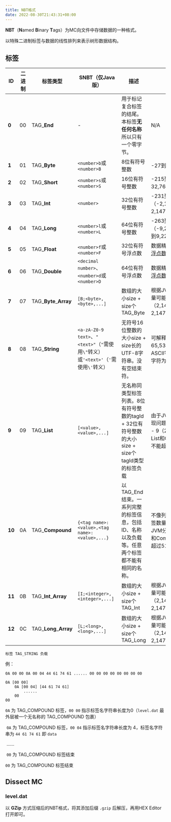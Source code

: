 ```yaml
---
title: NBT格式
date: 2022-08-30T21:43:31+08:00
---
```


**NBT**（**N**amed **B**inary **T**ags）为MC向文件中存储数据的一种格式。

以特殊二进制标签与数据的线性排列来表示树形数据结构。

## 标签

| ID     | 二进制 | 标签类型                 | SNBT（仅Java版）                                             | 描述                                                         | 存储范围                                                     |
| ------ | ------ | ------------------------ | ------------------------------------------------------------ | ------------------------------------------------------------ | ------------------------------------------------------------ |
| **0**  | 00     | TAG_**End**              | -                                                            | 用于标记复合标签的结尾。本标签**无任何名称**所以只有一个零字节。 | N/A                                                          |
| **1**  | 01     | TAG_**Byte**             | `<number>b`或`<number>B`                                     | 8位有符号整数                                                | -27到27-1（-128到127）                                       |
| **2**  | 02     | TAG_**Short**            | `<number>s`或`<number>S`                                     | 16位有符号整数                                               | -215到215-1（-32,768到32,767）                               |
| **3**  | 03     | TAG_**Int**              | `<number>`                                                   | 32位有符号整数                                               | -231到231-1（-2,147,483,648到2,147,483,647）                 |
| **4**  | 04     | TAG_**Long**             | `<number>l`或`<number>L`                                     | 64位有符号整数                                               | -263到263-1（-9,223,372,036,854,775,808到9,223,372,036,854,775,807） |
| **5**  | 05     | TAG_**Float**            | `<number>f`或`<number>F`                                     | 32位有符号浮点数                                             | 数据精度根据数值而定，见[单精度浮点数](https://zh.wikipedia.org/wiki/单精度浮点数) |
| **6**  | 06     | TAG_**Double**           | `<decimal number>`、`<number>d`或`<number>D`                 | 64位有符号浮点数                                             | 数据精度根据数值而定，见[双精度浮点数](https://zh.wikipedia.org/wiki/双精度浮点数) |
| **7**  | 07     | TAG\_**Byte**\_**Array** | `[B;<byte>,<byte>,...]`                                      | 数组的大小size + size个TAG_Byte                              | 根据JVM的不同，数组成员最大数量可能在231 - 9和231 - 1（2,147,483,639和2,147,483,647）之间。 |
| **8**  | 08     | TAG_**String**           | `<a-zA-Z0-9 text>`、`"<text>"`（`"`需使用`\"`转义）或`'<text>'`（`'`需使用`\'`转义） | 无符号16位整数的大小size + size长的UTF-8字符串。没有空结束符。 | 可解释为UTF-8字符串的最多65,535个字节（见[变种UTF-8](https://zh.wikipedia.org/wiki/UTF-8#.E5.8F.98.E7.A7.8DUTF-8)；ASCII字符均为1字节，大多数中文字符为3字节） |
| **9**  | 09     | TAG_**List**             | `[<value>,<value>,...]`                                      | 无名称同类型标签列表。8位有符号整数的tagId + 32位有符号整数的大小size + size个tagId类型的标签负载 | 由于JVM的限制以及ArrayList的实现问题，列表成员最大数量为231 - 9（2,147,483,639）。另外，List和Compound标签的嵌套深度不能超过512。 |
| **10** | 0A     | TAG_**Compound**         | `{<tag name>:<value>,<tag name>:<value>,...}`                | 以TAG_End结束。一系列完整的标签信息，包括ID、名称以及负载等。任意两个标签都不能有相同的名称。 | 不像列表，Compound标签内的标签数量没有硬性限制（不过仍受JVM分配的内存限制）。另外，List和Compound标签的嵌套深度不能超过512。 |
| **11** | 0B     | TAG\_**Int**\_**Array**  | `[I;<integer>,<integer>,...]`                                | 数组的大小size + size个TAG_Int                               | 根据JVM的不同，数组成员最大数量可能在231 - 9和231 - 1（2,147,483,639和2,147,483,647）之间。 |
| **12** | 0C     | TAG\_**Long**\_**Array** | `[L;<long>,<long>,...]`                                      | 数组的大小size + size个TAG_Long                              | 根据JVM的不同，数组成员最大数量可能在231 - 9和231 - 1（2,147,483,639和2,147,483,647）之间。 |

```
标签 TAG_STRING 负载
```

例：

```
0A 00 00 0A 00 04 44 61 74 61 ...... 00 00 00 00 00 00 00 00
```

```
0A [00 00]
    0A [00 04] [44 61 74 61]
    	......
    00
00
```

`0A` 为 TAG_COMPOUND 标签，`00 00` 指示标签名字符串长度为0（`level.dat` 最外层被一个无名称的 TAG_COMPOUND 包裹）

​	`0A` 为 TAG_COMPOUND 标签，`00 04` 指示标签名字符串长度为 4，标签名字符串为 `44 61 74 61` 即 `data`

​		......

​	`00` 为 TAG_COMPOUND 标签结束

`00` 为 TAG_COMPOUND 标签结束

## Dissect MC

### level.dat

以 **GZip** 方式压缩后的NBT格式，将其添加后缀 `.gzip` 后解压，再用HEX Editor打开即可。

